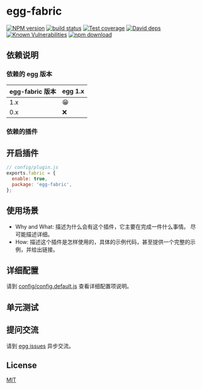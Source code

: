 # egg-fabric

[![NPM version][npm-image]][npm-url]
[![build status][travis-image]][travis-url]
[![Test coverage][codecov-image]][codecov-url]
[![David deps][david-image]][david-url]
[![Known Vulnerabilities][snyk-image]][snyk-url]
[![npm download][download-image]][download-url]

[npm-image]: https://img.shields.io/npm/v/egg-fabric.svg?style=flat-square
[npm-url]: https://npmjs.org/package/egg-fabric
[travis-image]: https://img.shields.io/travis/eggjs/egg-fabric.svg?style=flat-square
[travis-url]: https://travis-ci.org/eggjs/egg-fabric
[codecov-image]: https://img.shields.io/codecov/c/github/eggjs/egg-fabric.svg?style=flat-square
[codecov-url]: https://codecov.io/github/eggjs/egg-fabric?branch=master
[david-image]: https://img.shields.io/david/eggjs/egg-fabric.svg?style=flat-square
[david-url]: https://david-dm.org/eggjs/egg-fabric
[snyk-image]: https://snyk.io/test/npm/egg-fabric/badge.svg?style=flat-square
[snyk-url]: https://snyk.io/test/npm/egg-fabric
[download-image]: https://img.shields.io/npm/dm/egg-fabric.svg?style=flat-square
[download-url]: https://npmjs.org/package/egg-fabric

<!--
Description here.
-->

## 依赖说明

### 依赖的 egg 版本

egg-fabric 版本 | egg 1.x
--- | ---
1.x | 😁
0.x | ❌

### 依赖的插件
<!--

如果有依赖其它插件，请在这里特别说明。如

- security
- multipart

-->

## 开启插件

```js
// config/plugin.js
exports.fabric = {
  enable: true,
  package: 'egg-fabric',
};
```

## 使用场景

- Why and What: 描述为什么会有这个插件，它主要在完成一件什么事情。
尽可能描述详细。
- How: 描述这个插件是怎样使用的，具体的示例代码，甚至提供一个完整的示例，并给出链接。

## 详细配置

请到 [config/config.default.js](config/config.default.js) 查看详细配置项说明。

## 单元测试

<!-- 描述如何在单元测试中使用此插件，例如 schedule 如何触发。无则省略。-->

## 提问交流

请到 [egg issues](https://github.com/eggjs/egg/issues) 异步交流。

## License

[MIT](LICENSE)
